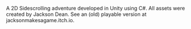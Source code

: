 A 2D Sidescrolling adventure developed in Unity using C#. All assets were created by Jackson Dean. See an (old) playable version at jacksonmakesagame.itch.io.